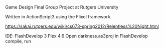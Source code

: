 Game Design Final Group Project at Rutgers University

Written in ActionScript3 using the Flixel framework.

	
https://sakai.rutgers.edu/wiki/cs673-spring2012/Relentless%20Night.html

IDE: FlashDevelop 3
Flex 4.6
Open darkness.as3proj in FlashDevelop
compile, run
